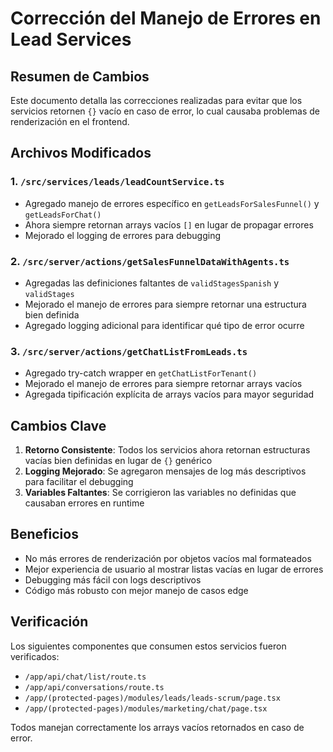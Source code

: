 # Corrección del Manejo de Errores en Lead Services

## Resumen de Cambios

Este documento detalla las correcciones realizadas para evitar que los servicios retornen `{}` vacío en caso de error, lo cual causaba problemas de renderización en el frontend.

## Archivos Modificados

### 1. `/src/services/leads/leadCountService.ts`
- Agregado manejo de errores específico en `getLeadsForSalesFunnel()` y `getLeadsForChat()`
- Ahora siempre retornan arrays vacíos `[]` en lugar de propagar errores
- Mejorado el logging de errores para debugging

### 2. `/src/server/actions/getSalesFunnelDataWithAgents.ts`
- Agregadas las definiciones faltantes de `validStagesSpanish` y `validStages`
- Mejorado el manejo de errores para siempre retornar una estructura bien definida
- Agregado logging adicional para identificar qué tipo de error ocurre

### 3. `/src/server/actions/getChatListFromLeads.ts`
- Agregado try-catch wrapper en `getChatListForTenant()`
- Mejorado el manejo de errores para siempre retornar arrays vacíos
- Agregada tipificación explícita de arrays vacíos para mayor seguridad

## Cambios Clave

1. **Retorno Consistente**: Todos los servicios ahora retornan estructuras vacías bien definidas en lugar de `{}` genérico
2. **Logging Mejorado**: Se agregaron mensajes de log más descriptivos para facilitar el debugging
3. **Variables Faltantes**: Se corrigieron las variables no definidas que causaban errores en runtime

## Beneficios

- No más errores de renderización por objetos vacíos mal formateados
- Mejor experiencia de usuario al mostrar listas vacías en lugar de errores
- Debugging más fácil con logs descriptivos
- Código más robusto con mejor manejo de casos edge

## Verificación

Los siguientes componentes que consumen estos servicios fueron verificados:
- `/app/api/chat/list/route.ts`
- `/app/api/conversations/route.ts`  
- `/app/(protected-pages)/modules/leads/leads-scrum/page.tsx`
- `/app/(protected-pages)/modules/marketing/chat/page.tsx`

Todos manejan correctamente los arrays vacíos retornados en caso de error.